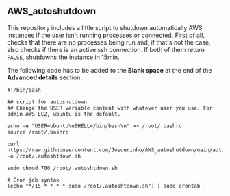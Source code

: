 ## AWS_autoshutdown

This repository includes a little script to shutdown automatically AWS instances if the user isn't running processes or connected. First of all, checks that there are no processes being run and, if that's not the case, also checks if there is an active ssh connection. If both of them return `FALSE`, shutdowns the instance in 15min.

The following code has to be added to the **Blank space** at the end of the **Advanced details** section:

```
#!/bin/bash

## script for autoshutdown
## Change the USER variable content with whatever user you use. For admin AWS EC2, ubuntu is the default.

echo -e "USER=ubuntu\nSHELL=/bin/bash\n" >> /root/.bashrc
source /root/.bashrc

curl https://raw.githubusercontent.com/Josuerinho/AWS_autoshutdown/main/automatic_shutdown_AWS_EC2_instances_script_deploy.sh -o /root/.autoshtdown.sh

sudo chmod 700 /root/.autoshtdown.sh

# Cron job syntax
(echo "*/15 * * * * sudo /root/.autoshtdown.sh") | sudo crontab -

```

